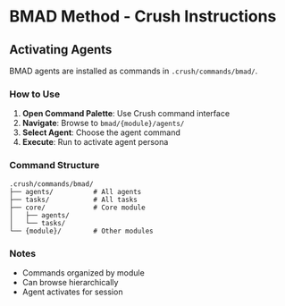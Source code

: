 # BMAD Method - Crush Instructions

## Activating Agents

BMAD agents are installed as commands in `.crush/commands/bmad/`.

### How to Use

1. **Open Command Palette**: Use Crush command interface
2. **Navigate**: Browse to `bmad/{module}/agents/`
3. **Select Agent**: Choose the agent command
4. **Execute**: Run to activate agent persona

### Command Structure

```
.crush/commands/bmad/
├── agents/          # All agents
├── tasks/           # All tasks
├── core/            # Core module
│   ├── agents/
│   └── tasks/
└── {module}/        # Other modules
```

### Notes

- Commands organized by module
- Can browse hierarchically
- Agent activates for session
